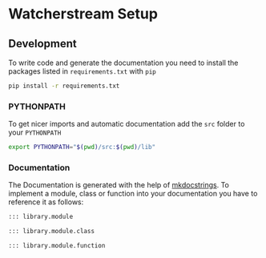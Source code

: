 # Watcherstream Setup

## Development

To write code and generate the documentation you need to install the packages listed in `requirements.txt` with `pip`

```bash
pip install -r requirements.txt
```

### PYTHONPATH
To get nicer imports and automatic documentation add the `src` folder to your `PYTHONPATH`

```bash
export PYTHONPATH="$(pwd)/src:$(pwd)/lib"
```

### Documentation

The Documentation is generated with the help of [mkdocstrings](https://mkdocstrings.github.io/#). To implement a module, class or function into your documentation you have to reference it as follows:

```md
::: library.module

::: library.module.class

::: library.module.function
```